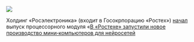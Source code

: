 <!--2025-03-16 15:00:15-->
<div class="yb">
  <div class="rss smaller1 habr"><img src="https://habrastorage.org/getpro/habr/upload_files/2d5/a82/11c/2d5a8211caf3ecb5c9a47a9a7ea65113.png" /><p>Холдинг «Росэлектроника» (входит в&nbsp;Госокрпорацию «Ростех») <a href="https://rostec.ru/media/news/v-rostekhe-osvoili-vypusk-unikalnykh-mini-kompyuterov-dlya-neyrosetey/#middle" rel="noopener noreferrer nofollow">начал</a> выпуск процессорного модуля «<a... <br><a class="light" href="https://habr.com/ru/news/891340/?utm_source=habrahabr&utm_medium=rss&utm_campaign=891340">В «Ростехе» запустили новое производство мини‑компьютеров для нейросетей</a></div>
</div>
